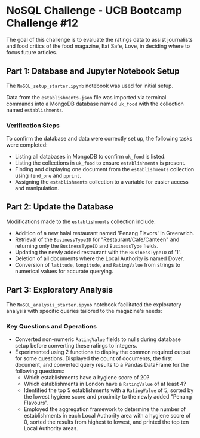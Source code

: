 # NoSQL Challenge - UCB Bootcamp Challenge #12

The goal of this challenge is to evaluate the ratings data to assist journalists and food critics of the food magazine, Eat Safe, Love, in deciding where to focus future articles.

## Part 1: Database and Jupyter Notebook Setup

The `NoSQL_setup_starter.ipynb` notebook was used for initial setup.

Data from the `establishments.json` file was imported via terminal commands into a MongoDB database named `uk_food` with the collection named `establishments`.

### Verification Steps
To confirm the database and data were correctly set up, the following tasks were completed:
- Listing all databases in MongoDB to confirm `uk_food` is listed.
- Listing the collections in `uk_food` to ensure `establishments` is present.
- Finding and displaying one document from the `establishments` collection using `find_one` and `pprint`.
- Assigning the `establishments` collection to a variable for easier access and manipulation.

## Part 2: Update the Database

Modifications made to the `establishments` collection include:
- Addition of a new halal restaurant named 'Penang Flavors' in Greenwich.
- Retrieval of the `BusinessTypeID` for "Restaurant/Cafe/Canteen" and returning only the `BusinessTypeID` and `BusinessType` fields.
- Updating the newly added restaurant with the `BusinessTypeID` of '1'.
- Deletion of all documents where the Local Authority is named Dover.
- Conversion of `latitude`, `longitude`, and `RatingValue` from strings to numerical values for accurate querying.

## Part 3: Exploratory Analysis

The `NoSQL_analysis_starter.ipynb` notebook facilitated the exploratory analysis with specific queries tailored to the magazine's needs:

### Key Questions and Operations
- Converted non-numeric `RatingValue` fields to nulls during database setup before converting these ratings to integers.
- Experimented using 2 functions to display the common required output for some questions. Displayed the count of documents, the first document, and converted query results to a Pandas DataFrame for the following questions:
  - Which establishments have a hygiene score of 20?
  - Which establishments in London have a `RatingValue` of at least 4?
  - Identified the top 5 establishments with a `RatingValue` of 5, sorted by the lowest hygiene score and proximity to the newly added "Penang Flavours".
  - Employed the aggregation framework to determine the number of establishments in each Local Authority area with a hygiene score of 0, sorted the results from highest to lowest, and printed the top ten Local Authority areas.







